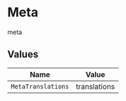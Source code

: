 # Meta

meta


## Values

| Name               | Value              |
| ------------------ | ------------------ |
| `MetaTranslations` | translations       |